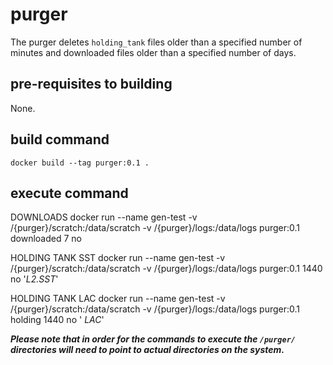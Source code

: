 # purger

The purger deletes `holding_tank` files older than a specified number of minutes and downloaded files older than a specified number of days.

## pre-requisites to building

None.

## build command

`docker build --tag purger:0.1 . `

## execute command

DOWNLOADS
docker run --name gen-test -v /{purger}/scratch:/data/scratch -v /{purger}/logs:/data/logs purger:0.1 downloaded 7 no

HOLDING TANK SST
docker run --name gen-test -v /{purger}/scratch:/data/scratch -v /{purger}/logs:/data/logs purger:0.1 1440 no '*L2.SST*'

HOLDING TANK LAC
docker run --name gen-test -v /{purger}/scratch:/data/scratch -v /{purger}/logs:/data/logs purger:0.1 holding 1440 no ' *LAC*'

***Please note that in order for the commands to execute the `/purger/` directories will need to point to actual directories on the system.***